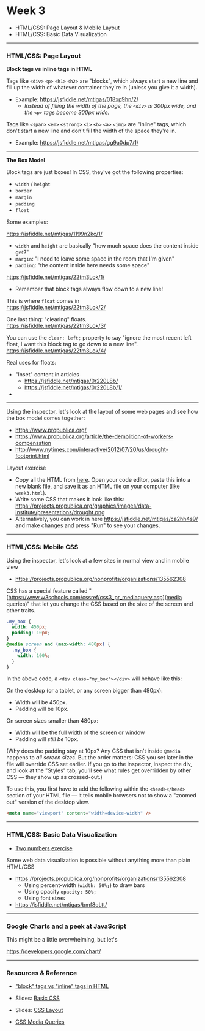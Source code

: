 # Week 3

* HTML/CSS: Page Layout & Mobile Layout
* HTML/CSS: Basic Data Visualization

---

### HTML/CSS: Page Layout

**Block tags vs inline tags in HTML**

Tags like `<div>` `<p>` `<h1>` `<h2>` are "blocks", which always start a new line and fill up the width of whatever container they're in (unless you give it a width).

* Example: https://jsfiddle.net/mtigas/018xp9hn/2/  
  * _Instead of filling the width of the page, the `<div>` is 300px wide, and the `<p>` tags become 300px wide._

Tags like `<span>` `<em>` `<strong>` `<i>` `<b>` `<a>` `<img>` are "inline" tags, which don't start a new line and don't fill the width of the space they're in.

* Example: https://jsfiddle.net/mtigas/gg9a0dp7/1/

---

**The Box Model**

Block tags are just boxes! In CSS, they've got the following properties:
* `width` / `height`
* `border`
* `margin`
* `padding`
* `float`

Some examples:

https://jsfiddle.net/mtigas/1199n2kc/1/
* `width` and `height` are basically "how much space does the content inside get?"
* `margin`: "I need to leave some space in the room that I'm given"
* `padding`: "the content inside here needs some space"

https://jsfiddle.net/mtigas/22tm3Lok/1/
* Remember that block tags always flow down to a new line!

This is where `float` comes in  
https://jsfiddle.net/mtigas/22tm3Lok/2/


One last thing: "clearing" floats.  
https://jsfiddle.net/mtigas/22tm3Lok/3/

You can use the `clear: left;` property to say "ignore the most recent left float, I want this block tag to go down to a new line".  
https://jsfiddle.net/mtigas/22tm3Lok/4/


Real uses for floats:
* "Inset" content in articles
  * https://jsfiddle.net/mtigas/0r220L8b/
  * https://jsfiddle.net/mtigas/0r220L8b/1/
*

---

Using the inspector, let's look at the layout of some web pages and see how the box model comes together:
* https://www.propublica.org/
* https://www.propublica.org/article/the-demolition-of-workers-compensation
* http://www.nytimes.com/interactive/2012/07/20/us/drought-footprint.html

Layout exercise
* Copy all the HTML from [here](https://codepen.io/sisiwei/pen/OMKZNE?editors=1000). Open your code editor, paste this into a new blank file, and save it as an HTML file on your computer (like `week3.html`).
* Write some CSS that makes it look like this:  
  https://projects.propublica.org/graphics/images/data-institute/presentations/drought.png
* Alternatively, you can work in here https://jsfiddle.net/mtigas/ca2hh4s9/ and make changes and press "Run" to see your changes.

---

### HTML/CSS: Mobile CSS

Using the inspector, let's look at a few sites in normal view and in mobile view
* https://projects.propublica.org/nonprofits/organizations/135562308

CSS has a special feature called "[https://www.w3schools.com/cssref/css3_pr_mediaquery.asp](media queries)" that let you change the CSS based on the size of the screen and other traits.

```css
.my_box {
  width: 450px;
  padding: 10px;
}
@media screen and (max-width: 480px) {
  .my_box {
    width: 100%;
  }
}
```

In the above code, a `<div class="my_box"></div>` will behave like this:

On the desktop (or a tablet, or any screen bigger than 480px):
* Width will be 450px.
* Padding will be 10px.

On screen sizes smaller than 480px:
* Width will be the full width of the screen or window
* Padding will _still be_ 10px.

(Why does the padding stay at 10px? Any CSS that isn't inside `@media` happens to _all screen sizes_. But the order matters: CSS you set later in the file will override CSS set earlier. If you go to the inspector, inspect the div, and look at the "Styles" tab, you'll see what rules get overridden by other CSS — they show up as crossed-out.)



To use this, you first have to add the following within the `<head></head>` section of your HTML file — it tells mobile browsers not to show a "zoomed out" version of the desktop view.

```html
<meta name="viewport" content="width=device-width" />
```

---

### HTML/CSS: Basic Data Visualization

* [Two numbers exercise](http://www.scribblelive.com/blog/2012/07/27/45-ways-to-communicate-two-quantities/)

Some web data visualization is possible without anything more than plain HTML/CSS
* https://projects.propublica.org/nonprofits/organizations/135562308
  * Using percent-width (`width: 50%;`) to draw bars
  * Using opacity `opacity: 50%;`
  * Using font sizes
* https://jsfiddle.net/mtigas/bmf8oLtt/

---

### Google Charts and a peek at JavaScript

This might be a little overwhelming, but let's

https://developers.google.com/chart/

---

### Resources & Reference

- ["block" tags vs "inline" tags in HTML](https://www.w3schools.com/htmL/html_blocks.asp)
- Slides: [Basic CSS](https://projects.propublica.org/graphics/images/data-institute/presentations/css.pdf)
- Slides: [CSS Layout](https://projects.propublica.org/graphics/images/data-institute/presentations/css-layout.pdf)

- [CSS Media Queries](https://www.w3schools.com/cssref/css3_pr_mediaquery.asp)

